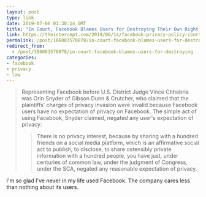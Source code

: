 ```yaml
---
layout: post
type: link
date: 2019-07-06 01:30:14 GMT
title: "In Court, Facebook Blames Users for Destroying Their Own Right to Privacy"
link: https://theintercept.com/2019/06/14/facebook-privacy-policy-court/
permalink: /post/186083570878/in-court-facebook-blames-users-for-destroying
redirect_from: 
  - /post/186083570878/in-court-facebook-blames-users-for-destroying
categories:
- facebook
- privacy
- law
---
```

<blockquote><p>Representing Facebook before U.S. District Judge Vince Chhabria was Orin Snyder of Gibson Dunn & Crutcher, who claimed that the plaintiffs' charges of privacy invasion were invalid because Facebook users have no expectation of privacy on Facebook. The simple act of using Facebook, Snyder claimed, negated any user's expectation of privacy:</p>

<p><blockquote>There is no privacy interest, because by sharing with a hundred friends on a social media platform, which is an affirmative social act to publish, to disclose, to share ostensibly private information with a hundred people, you have just, under centuries of common law, under the judgment of Congress, under the SCA, negated any reasonable expectation of privacy.</blockquote></p></blockquote>

<p>I'm so glad I've never in my life used Facebook. The company cares less than nothing about its users.</p>